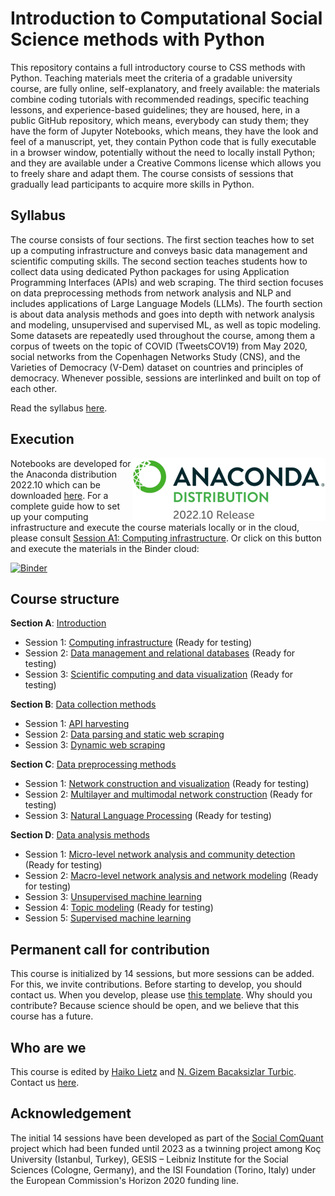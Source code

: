 # Introduction to Computational Social Science methods with Python

This repository contains a full introductory course to CSS methods with Python. Teaching materials meet the criteria of a gradable university course, are fully online, self-explanatory, and freely available: the materials combine coding tutorials with recommended readings, specific teaching lessons, and experience-based guidelines; they are housed, here, in a public GitHub repository, which means, everybody can study them; they have the form of Jupyter Notebooks, which means, they have the look and feel of a manuscript, yet, they contain Python code that is fully executable in a browser window, potentially without the need to locally install Python; and they are available under a Creative Commons license which allows you to freely share and adapt them. The course consists of sessions that gradually lead participants to acquire more skills in Python.

## Syllabus

The course consists of four sections. The first section teaches how to set up a computing infrastructure and conveys basic data management and scientific computing skills. The second section teaches students how to collect data using dedicated Python packages for using Application Programming Interfaces (APIs) and web scraping. The third section focuses on data preprocessing methods from network analysis and NLP and includes applications of Large Language Models (LLMs). The fourth section is about data analysis methods and goes into depth with network analysis and modeling, unsupervised and supervised ML, as well as topic modeling. Some datasets are repeatedly used throughout the course, among them a corpus of tweets on the topic of COVID (TweetsCOV19) from May 2020, social networks from the Copenhagen Networks Study (CNS), and the Varieties of Democracy (V-Dem) dataset on countries and principles of democracy. Whenever possible, sessions are interlinked and built on top of each other.

Read the syllabus [here](css_methods_python_syllabus.pdf).

## Execution

<img src="https://github.com/gesiscss/css_methods_python/blob/main/a_introduction/images/anaconda_distribution.png" height="100" align="right"></a>
Notebooks are developed for the Anaconda distribution 2022.10 which can be downloaded [here](https://repo.anaconda.com/archive/). For a complete guide how to set up your computing infrastructure and execute the course materials locally or in the cloud, please consult [Session A1: Computing infrastructure](a_introduction/1_computing_infrastructure.ipynb). Or click on this button and execute the materials in the Binder cloud:

[![Binder](https://mybinder.org/badge_logo.svg)](https://notebooks.gesis.org/binder/v2/gh/gesiscss/css_methods_python/HEAD)

## Course structure

**Section A**: [Introduction](a_introduction/)
- Session 1: [Computing infrastructure](a_introduction/1_computing_infrastructure.ipynb) (Ready for testing)
- Session 2: [Data management and relational databases](a_introduction/2_data_management_and_relational_databases.ipynb) (Ready for testing)
- Session 3: [Scientific computing and data visualization](a_introduction/3_scientific_computing_and_data_visualization.ipynb) (Ready for testing)

**Section B**: [Data collection methods](b_data_collection_methods/)
- Session 1: [API harvesting](b_data_collection_methods/1_api_harvesting.ipynb)
- Session 2: [Data parsing and static web scraping](b_data_collection_methods/2_data_parsing_and_static_web_scraping.ipynb)
- Session 3: [Dynamic web scraping](b_data_collection_methods/3_dynamic_web_scraping.ipynb)

**Section C**: [Data preprocessing methods](c_data_preprocessing_methods/)
- Session 1: [Network construction and visualization](c_data_preprocessing_methods/1_network_construction_and_visualization.ipynb) (Ready for testing)
- Session 2: [Multilayer and multimodal network construction](c_data_preprocessing_methods/2_multilayer_and_multimodal_network_construction.ipynb) (Ready for testing)
- Session 3: [Natural Language Processing](c_data_preprocessing_methods/3_natural_language_processing.ipynb) (Ready for testing)

**Section D**: [Data analysis methods](d_data_analysis_methods/)
- Session 1: [Micro-level network analysis and community detection](d_data_analysis_methods/1_micro_level_network_analysis_and_community_detection.ipynb) (Ready for testing)
- Session 2: [Macro-level network analysis and network modeling](d_data_analysis_methods/2_macro_level_network_analysis_and_network_modeling.ipynb) (Ready for testing)
- Session 3: [Unsupervised machine learning](d_data_analysis_methods/3_unsupervised_machine_learning.ipynb)
- Session 4: [Topic modeling](d_data_analysis_methods/4_topic_modeling.ipynb) (Ready for testing)
- Session 5: [Supervised machine learning](d_data_analysis_methods/5_supervised_machine_learning.ipynb)

## Permanent call for contribution

This course is initialized by 14 sessions, but more sessions can be added. For this, we invite contributions. Before starting to develop, you should contact us. When you develop, please use [this template](template.ipynb). Why should you contribute? Because science should be open, and we believe that this course has a future.

## Who are we

This course is edited by [Haiko Lietz](https://github.com/haikolietz) and [N. Gizem Bacaksizlar Turbic](https://github.com/ngizembacaksizlar). Contact us [here](mailto:haiko.lietz@gesis.org).

## Acknowledgement

The initial 14 sessions have been developed as part of the [Social ComQuant](https://socialcomquant.ku.edu.tr/) project which had been funded until 2023 as a twinning project among Koç University (Istanbul, Turkey), GESIS – Leibniz Institute for the Social Sciences (Cologne, Germany), and the ISI Foundation (Torino, Italy) under the European Commission's Horizon 2020 funding line.

